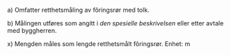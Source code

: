 a) Omfatter retthetsmåling av fôringsrør med tolk.

b) Målingen utføres som angitt i *den spesielle beskrivelsen* eller etter avtale med byggherren.

x) Mengden måles som lengde retthetsmålt fôringsrør. Enhet: m

